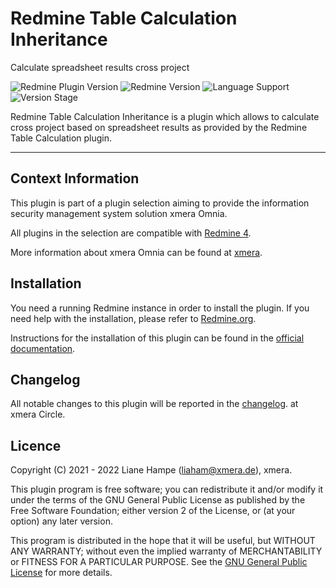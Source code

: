 # Redmine Table Calculation Inheritance

Calculate spreadsheet results cross project

![Redmine Plugin Version](https://img.shields.io/badge/Redmine_Plugin-v0.2.1-red) ![Redmine Version](https://img.shields.io/badge/Redmine-v4.x.x-blue) ![Language Support](https://img.shields.io/badge/Languages-en,_de-green) ![Version Stage](https://img.shields.io/badge/Stage-development-important)

Redmine Table Calculation Inheritance is a plugin which allows to calculate cross project based on spreadsheet results as provided by the Redmine Table Calculation plugin.

---

## Context Information

This plugin is part of a plugin selection aiming to provide the information security management system solution xmera Omnia.

All plugins in the selection are compatible with [Redmine 4](https://redmine.org).

More information about xmera Omnia can be found at [xmera](https://xmera.de).

## Installation

You need a running Redmine instance in order to install the plugin. If you need help with the installation, please refer to [Redmine.org](https://redmine.org).

Instructions for the installation of this plugin can be found in the [official documentation](https://circle.xmera.de/projects/redmine-table-calculation-inheritance/wiki/Documentation).

## Changelog

All notable changes to this plugin will be reported in the [changelog](https://circle.xmera.de/projects/redmine-table-calculation-inheritance/repository/redmine_table_calculation_inheritance/entry/CHANGELOG.md). at xmera Circle.

## Licence

Copyright (C) 2021 - 2022 Liane Hampe (<liaham@xmera.de>), xmera.

This plugin program is free software; you can redistribute it and/or
modify it under the terms of the GNU General Public License
as published by the Free Software Foundation; either version 2
of the License, or (at your option) any later version.

This program is distributed in the hope that it will be useful,
but WITHOUT ANY WARRANTY; without even the implied warranty of
MERCHANTABILITY or FITNESS FOR A PARTICULAR PURPOSE.  See the
[GNU General Public License](https://www.gnu.org/licenses/old-licenses/gpl-2.0.en.html) for more details.
